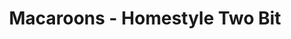 ---
title: Macaroons - Homestyle Two Bit
price: $77.55
description: Phasellus sit amet erat. Nulla tempus. Vivamus in felis eu sapien cursus vestibulum.
image: https://dummyimage.com/100x250.png/ff4444/ffffff
---